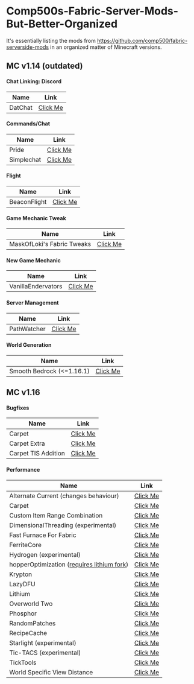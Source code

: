# Comp500s-Fabric-Server-Mods-But-Better-Organized
It's essentially listing the mods from https://github.com/comp500/fabric-serverside-mods in an organized matter of Minecraft versions.

## MC v1.14 (outdated)
#### Chat Linking: Discord
| Name | Link |
| --- | :---: |
| DatChat | [Click Me](https://www.curseforge.com/minecraft/mc-mods/datchat/files/all?filter-game-version=1738749986%3a64806) |

#### Commands/Chat
| Name | Link |
| --- | :---: |
| Pride | [Click Me](https://www.curseforge.com/minecraft/mc-mods/pride/files/all?filter-game-version=1738749986%3a64806) |
| Simplechat | [Click Me](https://www.curseforge.com/minecraft/mc-mods/simplechat/files/all?filter-game-version=1738749986%3a64806) |

#### Flight
| Name | Link |
| --- | :---: |
| BeaconFlight | [Click Me](https://www.curseforge.com/minecraft/mc-mods/beaconflight/files/all?filter-game-version=1738749986%3a64806) |

#### Game Mechanic Tweak
| Name | Link |
| --- | :---: |
| MaskOfLoki's Fabric Tweaks | [Click Me](https://www.curseforge.com/minecraft/mc-mods/maskoflokis-fabric-tweaks/files/all?filter-game-version=1738749986%3a64806) |

#### New Game Mechanic
| Name | Link |
| --- | :---: |
| VanillaEndervators | [Click Me](https://www.curseforge.com/minecraft/mc-mods/vanillaendervators/files/all?filter-game-version=1738749986%3a64806) |

#### Server Management
| Name | Link |
| --- | :---: |
| PathWatcher | [Click Me](https://www.curseforge.com/minecraft/mc-mods/pathwatcher/files/all?filter-game-version=1738749986%3a64806) |

#### World Generation
| Name | Link |
| --- | :---: |
| Smooth Bedrock (<=1.16.1) | [Click Me](https://www.curseforge.com/minecraft/mc-mods/blayykes-smooth-bedrock/files/all?filter-game-version=1738749986%3a64806) |

## MC v1.16
#### Bugfixes
| Name | Link |
| --- | :---: |
| Carpet | [Click Me](https://www.curseforge.com/minecraft/mc-mods/carpet/files/all?filter-game-version=1738749986%3a70886) |
| Carpet Extra | [Click Me](https://www.curseforge.com/minecraft/mc-mods/carpet-extra/files/all?filter-game-version=1738749986%3a70886) |
| Carpet TIS Addition | [Click Me](https://www.curseforge.com/minecraft/mc-mods/carpet-tis-addition/files/all?filter-game-version=1738749986%3a70886) |

#### Performance
| Name | Link |
| --- | :---: |
| Alternate Current (changes behaviour) | [Click Me](https://modrinth.com/mod/alternate-current) |
| Carpet | [Click Me](https://www.curseforge.com/minecraft/mc-mods/carpet/files/all?filter-game-version=1738749986%3a70886) |
| Custom Item Range Combination | [Click Me](https://modrinth.com/mod/custom-item-range-combination) |
| DimensionalThreading (experimental) | [Click Me](https://github.com/WearBlackAllDay/DimensionalThreading) |
| Fast Furnace For Fabric | [Click Me](https://www.curseforge.com/minecraft/mc-mods/fast-furnace-for-fabric/files/all?filter-game-version=1738749986%3a70886) |
| FerriteCore | [Click Me](https://modrinth.com/mod/ferrite-core) |
| Hydrogen (experimental) | [Click Me](https://modrinth.com/mod/hydrogen) |
| hopperOptimization ([requires lithium fork](https://github.com/2No2Name/lithium-fabric/releases/)) | [Click Me](https://github.com/2No2Name/hopperOptimizations) |
| Krypton | [Click Me](https://modrinth.com/mod/krypton) |
| LazyDFU | [Click Me](https://modrinth.com/mod/lazydfu) |
| Lithium | [Click Me](https://modrinth.com/mod/lithium) |
| Overworld Two | [Click Me](https://www.curseforge.com/minecraft/mc-mods/overworld-two/files/all?filter-game-version=1738749986%3a70886) |
| Phosphor | [Click Me](https://modrinth.com/mod/phosphor) |
| RandomPatches | [Click Me](https://modrinth.com/mod/randompatches) |
| RecipeCache | [Click Me](https://www.curseforge.com/minecraft/mc-mods/recipe-cache) |
| Starlight (experimental) | [Click Me](https://github.com/PaperMC/Starlight/releases) |
| Tic-TACS (experimental) | [Click Me](https://github.com/Gegy/tic-tacs/releases) |
| TickTools | [Click Me](https://modrinth.com/mod/ticktools) |
| World Specific View Distance | [Click Me](https://modrinth.com/mod/worldspecificviewdistance) |
